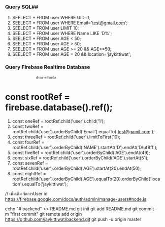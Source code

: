 ### Query SQL##
1. SEELECT * FROM user WHERE UID=1;
2. SEELECT * FROM user WHERE Email='test@gmail.com';
3. SEELECT * FROM user LIMIT 10;
4. SEELECT * FROM user WHERE Name LIKE 'D%';
5. SEELECT * FROM user AGE < 50;
6. SEELECT * FROM user AGE > 50;
7. SEELECT * FROM user AGE >= 20 && AGE<=50;
8. SEELECT * FROM user AGE = 20 && location='jaykittiwat';

### Query Firebase Realtime Database ### 
                  ประกาศตัวแปล
 
 # const rootRef = firebase.database().ref();
 
1. const oneRef   = rootRef.child('user').child('1');
2. const twoRef   = rootRef.child('user').orderByChild('Email').equalTo('test@gamil.com');
3. const threeRef = rootRef.child('user').limitToFirst(10);
4. const fourRef  = rootRef.child('user').orderByChild('NAME').startAt('D').endAt('D\uf8ff');
5. const fiveRef  = rootRef.child('user').orderByChild('AGE').endAt(49);
6. const sixRef   = rootRef.child('user').orderByChild('AGE').startAt(51);
7. const sevenRef = rootRef.child('user').orderByChild('AGE').startAt(20).endAt(50);
8. const eightRef = rootRef.child('user').orderByChild('AGE').equalTo(20).orderByChild('location').equalTo('jaykittiwat');


// เพิ่มเติม จัดการUser id
https://firebase.google.com/docs/auth/admin/manage-users#node.js







echo "# backend" >> README.md
git init
git add README.md
git commit -m "first commit"
git remote add origin https://github.com/jaykittiwat/backend.git
git push -u origin master
                